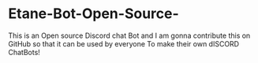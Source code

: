 # Etane-Bot-Open-Source-
This is an Open source Discord chat Bot and I am gonna contribute this on GitHub so that it can be used by everyone To make their own dISCORD ChatBots!
